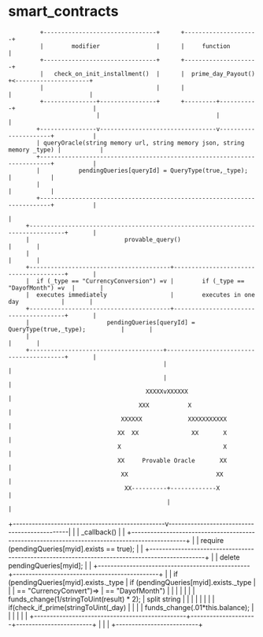    <meta charset="utf-8" emacsmode="-*- markdown -*-"> <link rel="stylesheet" href="https://casual-effects.com/markdeep/latest/journal.css?">

# smart_contracts
             +--------------------------------+      +---------------------+
             |        modifier                |      |     function        |
             +--------------------------------+      +---------------------+
             |   check_on_init_installment()  |      |  prime_day_Payout() +<---------------------+
             |                                |      |                     |                      |
             +---------------+----------------+      +---------+-----------+                      |
                             |                                 |                                  |
            +----------------v---------------------------------v----------------------+           |
            | queryOracle(string memory url, string memory json, string memory _type) |           |
            +-------------------------------------------------------------------------+           |
            |           pendingQueries[queryId] = QueryType(true,_type);              |           |
            |                                                                         |           |
            +-------------------------------------------------------------------------+           |
                                                                                                  |
         +--------------------------------------------------------------------------------+       |
         |                           provable_query()                                     |       |
         |                                                                                |       |
         +----------------------------------------+---------------------------------------+       |
         |  if (_type == "CurrencyConversion") =v |        if (_type == "DayofMonth") =v  |       |
         |  executes immediately                  |        executes in one day            |       |
         +----------------------------------------+---------------------------------------+       |
         |                      pendingQueries[queryId] = QueryType(true,_type);          |       |
         |                                                                                |       |
         +--------------------------------------+-----------------------------------------+       |
                                                |                                                 |
                                                |                                                 |
                                           XXXXXvXXXXXX                                           |
                                         XXX           X                                          |
                                    XXXXXX             XXXXXXXXXXX                                |
                                   XX  XX               XX       X                                |
                                   X                             X                                |
                                   XX     Provable Oracle       XX                                |
                                    XX                         XX                                 |
                                     XX----------+-------------X                                  |
                                                 |                                                |
+------------------------------------------------v----------------------------------------------| |
|                                   _callback()                                                 | |
+-----------------------------------------------------------------------------------------------+ |
|                    require (pendingQueries[myid].exists == true);                             | |
+-----------------------------------------------------------------------------------------------+ |
|                    delete pendingQueries[myid];                                               | |
+------------------------------------------------+----------------------------------------------+ |
|     if (pendingQueries[myid].exists._type      |    if (pendingQueries[myid].exists._type     | |
|         == "CurrencyConvert")=>                |        == "DayofMonth")                      | |
|                                                |                                              | |
|      funds_change(1/stringToUint(result) * 2); |       split string                           | |
|                                                |                                              | |
|                                                |    if(check_if_prime(stringToUint(_day)      | |
|                                                |         funds_change(.01*this.balance);      | |
|                                                |                                              | |
+------------------------------------------------+---------------------+------------------------+ |
                                                                       |                          |
                                                                       +--------------------------+

